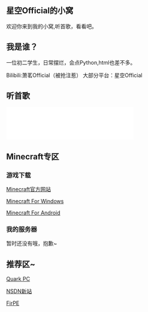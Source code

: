 ## 星空Official的小窝

欢迎你来到我的小窝,听首歌，看看吧。
<script src="https://sdk.jinrishici.com/v2/browser/jinrishici.js" charset="utf-8"></script>
<link rel="icon" href="logo.ico">
<div id="poem_sentence"></div>
<div id="poem_info"></div>
<script type="text/javascript">
  jinrishici.load(function(result) {
    var sentence = document.querySelector("#poem_sentence")
    var info = document.querySelector("#poem_info")
    sentence.innerHTML = result.data.content
    info.innerHTML = '【' + result.data.origin.dynasty + '】' + result.data.origin.author + '《' + result.data.origin.title + '》'
  });
</script>
<h2 id="我是谁">我是谁？</h2>
<p>一位初二学生，日常摆烂，会点Python,html也差不多。<p>
<p>Bilibili:萧茗Official（被抢注惹） 大部分平台：星空Official<p>
<h2 id="Mucic">听首歌</h2>
<iframe frameborder="no" border="0" marginwidth="0" marginheight="0" width="340" height="86" 
src="//music.163.com/outchain/player?type=2&id=495562302&auto=1&height=66"></iframe>
<h2 id="我的世界">Minecraft专区</h2>
<h3 id="下载我的世界">游戏下载</h3>
<p><a href="https://www.minecraft.net" title="正版购买链接">Minecraft官方网站</a></p>
<p><a href="https://afdian.net/p/0164034c016c11ebafcb52540025c377" title="Afdian">Minecraft For Windows</a></p>
<p><a href="https://mcapks.com/" title="MCAPKS">Minecraft For Android</a></p>
<h3 id="服务器">我的服务器</h3>
<p>暂时还没有哦，抱歉~<p>
<h2 id="友情链接">推荐区~</h2>
<p><a href="https://www.quark.cn" target="_blank" rel="noopener noreferrer" title="好用遂推荐，顺便证明我还活着...">Quark PC</a></p>
<p><a href="https://next.itellyou.cn" target="_blank" rel="noopener noreferrer" title="纯净系统下载">NSDN新站</a></p>
<p><a href="https://firpe.cn" target="_blank" rel="noopener noreferrer" title="也许是最适合年轻人使用的第三方WinPE~">FirPE</a></p>
<div align="center">
